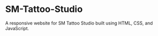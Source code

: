 # SM-Tattoo-Studio
A responsive website for SM Tattoo Studio built using HTML, CSS, and JavaScript.

